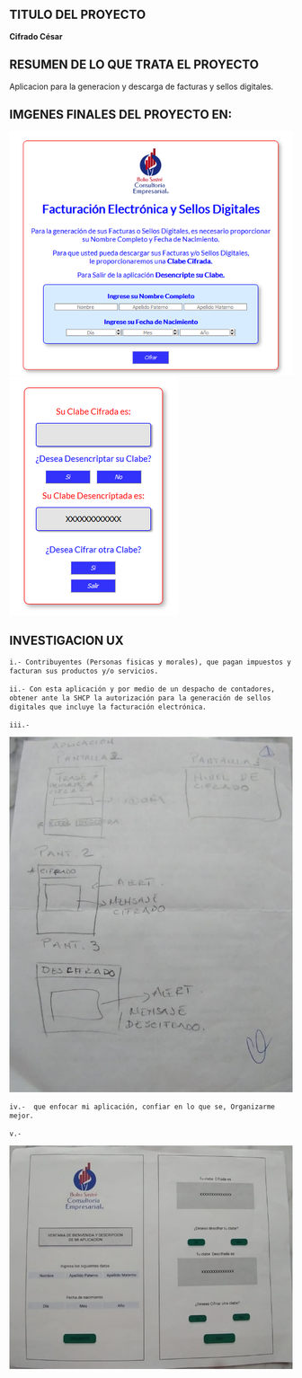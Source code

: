 ## TITULO DEL PROYECTO
**Cifrado César**

## RESUMEN DE LO QUE TRATA EL PROYECTO
Aplicacion para la generacion y descarga de facturas y sellos digitales.

## IMGENES FINALES DEL PROYECTO EN:
<img src='src/imgs/Cipher_H1.png'>
<img src='src/imgs/Cipher_H2.png'>


## INVESTIGACION UX
    i.- Contribuyentes (Personas fisicas y morales), que pagan impuestos y facturan sus productos y/o servicios.

    ii.- Con esta aplicación y por medio de un despacho de contadores, obtener ante la SHCP la autorización para la generación de sellos digitales que incluye la facturación electrónica.

    iii.- 
<img src= 'https://github.com/EstherManrique/CDMX009-cipher/blob/master/src/imgs/Primer_Protipo.jpeg'>

    iv.-  que enfocar mi aplicación, confiar en lo que se, Organizarme mejor.

    v.- 
<img src= 'https://github.com/EstherManrique/CDMX009-cipher/blob/master/src/imgs/Prototipo_final.jpeg'>

